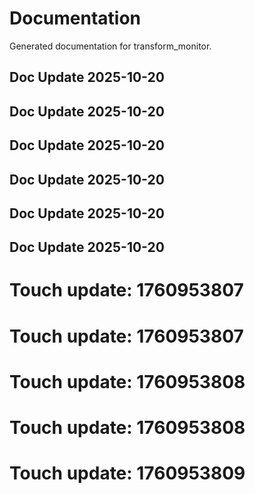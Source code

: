 # Documentation

Generated documentation for transform_monitor.

## Doc Update 2025-10-20

## Doc Update 2025-10-20

## Doc Update 2025-10-20

## Doc Update 2025-10-20

## Doc Update 2025-10-20

## Doc Update 2025-10-20

# Touch update: 1760953807

# Touch update: 1760953807

# Touch update: 1760953808

# Touch update: 1760953808

# Touch update: 1760953809
